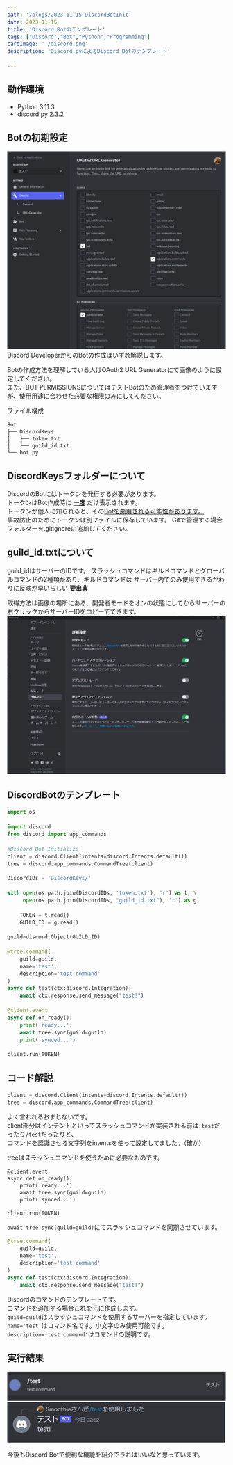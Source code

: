 ```yaml
---
path: '/blogs/2023-11-15-DiscordBotInit'
date: 2023-11-15
title: 'Discord Botのテンプレート'
tags: ["Discord","Bot","Python","Programming"]
cardImage: './discord.png'
description: 'Discord.pyによるDiscord Botのテンプレート'

---
```

## 動作環境
- Python 3.11.3
- discord.py 2.3.2

## Botの初期設定
![ALT](./DiscordDeveloperSite.png "Discord Developer Site")
Discord DeveloperからのBotの作成はいずれ解説します。  

Botの作成方法を理解している人はOAuth2 URL Generatorにて画像のように設定してください。  
また、BOT PERMISSIONSについてはテストBotのため管理者をつけていますが、使用用途に合わせた必要な権限のみにしてください。  

ファイル構成
```
Bot
├── DiscordKeys
│   ├── token.txt
│   └── guild_id.txt
└── bot.py
```

## DiscordKeysフォルダーについて
DiscordのBotにはトークンを発行する必要があります。  
トークンはBot作成時に <u>__一度__</u> だけ表示されます。  
トークンが他人に知られると、その<u>Botを悪用される可能性があります。</u>   
事故防止のためにトークンは別ファイルに保存しています。 
Gitで管理する場合フォルダーを.gitignoreに追加してください。  

## guild_id.txtについて
guild_idはサーバーのIDです。
スラッシュコマンドはギルドコマンドとグローバルコマンドの2種類があり、ギルドコマンドは
サーバー内でのみ使用できるかわりに反映が早いらしい **要出典**

取得方法は画像の場所にある、開発者モードをオンの状態にしてからサーバーの右クリックからサーバーIDをコピーでできます。
![ALT](./DeveloperMode.png "設定→詳細設定→開発者モード")

## DiscordBotのテンプレート

```python:title=bot.py
import os

import discord
from discord import app_commands

#Discord Bot Initialize
client = discord.Client(intents=discord.Intents.default())
tree = discord.app_commands.CommandTree(client)

DiscordIDs = 'DiscordKeys/'

with open(os.path.join(DiscordIDs, 'token.txt'), 'r') as t, \
     open(os.path.join(DiscordIDs, "guild_id.txt"), 'r') as g:
    
    TOKEN = t.read()
    GUILD_ID = g.read()

guild=discord.Object(GUILD_ID)

@tree.command(
    guild=guild,
    name='test',
    description='test command'
)
async def test(ctx:discord.Integration):
    await ctx.response.send_message("test!")

@client.event
async def on_ready():
    print('ready...')
    await tree.sync(guild=guild)
    print('synced...')

client.run(TOKEN)
```

## コード解説

```python
client = discord.Client(intents=discord.Intents.default())
tree = discord.app_commands.CommandTree(client)
 ```
よく言われるおまじないです。  
client部分はインテントといってスラッシュコマンドが実装される前は`!test`だったり`/test`だったりと、  
コマンドを認識させる文字列をintentsを使って設定してました。（確か）  

treeはスラッシュコマンドを使うために必要なものです。

```python{4}
@client.event
async def on_ready():
    print('ready...')
    await tree.sync(guild=guild)
    print('synced...')

client.run(TOKEN)
```

`await tree.sync(guild=guild)`にてスラッシュコマンドを同期させています。


```python
@tree.command(
    guild=guild,
    name='test',
    description='test command'
)
async def test(ctx:discord.Integration):
    await ctx.response.send_message("test!")
```

Discordのコマンドのテンプレートです。  
コマンドを追加する場合これを元に作成します。  
`guild=guild`はスラッシュコマンドを使用するサーバーを指定しています。  
`name='test'`はコマンド名です。小文字のみ使用可能です。  
`description='test command'`はコマンドの説明です。

## 実行結果
![ALT](./DiscordAutoComplete.png "コマンドの予測機能")
![ALT](./BotTest.png "Botの実行結果")

今後もDiscord Botで便利な機能を紹介できればいいなと思っています。